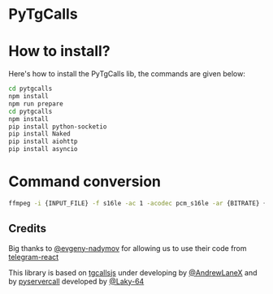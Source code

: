 # PyTgCalls

# How to install?
Here's how to install the PyTgCalls lib, the commands are given below:

``` bash
cd pytgcalls
npm install
npm run prepare
cd pytgcalls
npm install
pip install python-socketio
pip install Naked
pip install aiohttp
pip install asyncio
```

# Command conversion
``` bash
ffmpeg -i {INPUT_FILE} -f s16le -ac 1 -acodec pcm_s16le -ar {BITRATE} {OUTPUT_FILE}
```

## Credits

Big thanks to [@evgeny-nadymov] for allowing us to use their code from [telegram-react]

This library is based on [tgcallsjs] under developing by [@AndrewLaneX] and by [pyservercall] developed by [@Laky-64]

[@evgeny-nadymov]: https://github.com/evgeny-nadymov/
[@AndrewLaneX]: https://github.com/AndrewLaneX/
[telegram-react]: https://github.com/evgeny-nadymov/telegram-react/
[tgcallsjs]: https://github.com/tgcallsjs/tgcalls
[pyservercall]: https://github.com/pytgcalls/pyservercall/
[@Laky-64]: https://github.com/Laky-64/